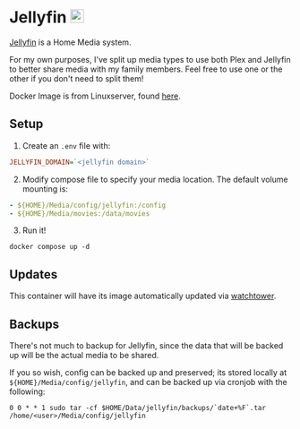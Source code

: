 # Jellyfin <img src="https://github.com/jellyfin/jellyfin-ux/blob/master/branding/SVG/icon-solid-black.svg?raw=true" width="24">
[Jellyfin](https://jellyfin.org/) is a Home Media system.

For my own purposes, I've split up media types to use both Plex and Jellyfin to better share media with my family members. Feel free to use one or the other if you don't need to split them!

Docker Image is from Linuxserver, found [here](https://hub.docker.com/r/linuxserver/jellyfin).

## Setup
1. Create an `.env` file with:
```ini
JELLYFIN_DOMAIN=`<jellyfin domain>`
```

2. Modify compose file to specify your media location. The default volume mounting is:
```yaml
- ${HOME}/Media/config/jellyfin:/config
- ${HOME}/Media/movies:/data/movies
```

3. Run it!
```
docker compose up -d
```

## Updates
This container will have its image automatically updated via [watchtower](https://ryanliu6/focus/watchtower).

## Backups
There's not much to backup for Jellyfin, since the data that will be backed up will be the actual media to be shared.

If you so wish, config can be backed up and preserved; its stored locally at `${HOME}/Media/config/jellyfin`, and can be backed up via cronjob with the following:

```
0 0 * * 1 sudo tar -cf $HOME/Data/jellyfin/backups/`date+%F`.tar /home/<user>/Media/config/jellyfin
```

